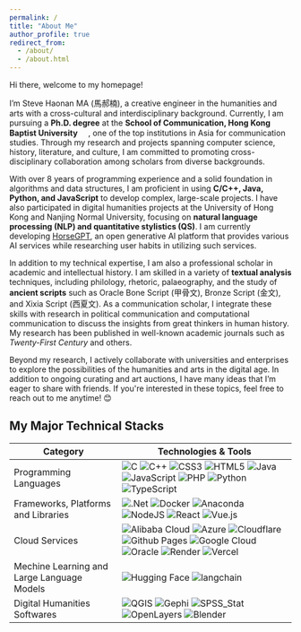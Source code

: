 ```yaml
---
permalink: /
title: "About Me"
author_profile: true
redirect_from: 
  - /about/
  - /about.html
---
```



Hi there, welcome to my homepage! 

I’m Steve Haonan MA (馬郝楠), a creative engineer in the humanities and arts with a cross-cultural and interdisciplinary background. Currently, I am pursuing a **Ph.D. degree** at the **School of Communication, Hong Kong Baptist University** <img src="https://www.comm.hkbu.edu.hk/comd-www/lib/ico/android-icon-192x192.png" width = 15 height = 15>, one of the top institutions in Asia for communication studies. Through my research and projects spanning computer science, history, literature, and culture, I am committed to promoting cross-disciplinary collaboration among scholars from diverse backgrounds.

With over 8 years of programming experience and a solid foundation in algorithms and data structures, I am proficient in using **C/C++, Java, Python, and JavaScript** to develop complex, large-scale projects. I have also participated in digital humanities projects at the University of Hong Kong and Nanjing Normal University, focusing on **natural language processing (NLP) and quantitative stylistics (QS)**. I am currently developing [HorseGPT](https://gpt.nu.ac.cn), an open generative AI platform that provides various AI services while researching user habits in utilizing such services.

In addition to my technical expertise, I am also a professional scholar in academic and intellectual history. I am skilled in a variety of **textual analysis** techniques, including philology, rhetoric, palaeography, and the study of **ancient scripts** such as Oracle Bone Script (甲骨文), Bronze Script (金文), and Xixia Script (西夏文). As a communication scholar, I integrate these skills with research in political communication and computational communication to discuss the insights from great thinkers in human history. My research has been published in well-known academic journals such as *Twenty-First Century* and others.

Beyond my research, I actively collaborate with universities and enterprises to explore the possibilities of the humanities and arts in the digital age. In addition to ongoing curating and art auctions, I have many ideas that I’m eager to share with friends. If you're interested in these topics, feel free to reach out to me anytime! 😊

## My Major Technical Stacks

| Category | Technologies & Tools |
| --- | ----------- |
| Programming Languages | ![C](https://img.shields.io/badge/c-%2300599C.svg?style=for-the-badge&logo=c&logoColor=white) ![C++](https://img.shields.io/badge/c++-%2300599C.svg?style=for-the-badge&logo=c%2B%2B&logoColor=white) ![CSS3](https://img.shields.io/badge/css3-%231572B6.svg?style=for-the-badge&logo=css3&logoColor=white) ![HTML5](https://img.shields.io/badge/html5-%23E34F26.svg?style=for-the-badge&logo=html5&logoColor=white) ![Java](https://img.shields.io/badge/java-%23ED8B00.svg?style=for-the-badge&logo=openjdk&logoColor=white) ![JavaScript](https://img.shields.io/badge/javascript-%23323330.svg?style=for-the-badge&logo=javascript&logoColor=%23F7DF1E) ![PHP](https://img.shields.io/badge/php-%23777BB4.svg?style=for-the-badge&logo=php&logoColor=white) ![Python](https://img.shields.io/badge/python-3670A0?style=for-the-badge&logo=python&logoColor=ffdd54) ![TypeScript](https://img.shields.io/badge/typescript-%23007ACC.svg?style=for-the-badge&logo=typescript&logoColor=white) |
| Frameworks, Platforms and Libraries | ![.Net](https://img.shields.io/badge/.NET-5C2D91?style=for-the-badge&logo=.net&logoColor=white) ![Docker](https://img.shields.io/badge/docker-%230db7ed.svg?style=for-the-badge&logo=docker&logoColor=white) ![Anaconda](https://img.shields.io/badge/Anaconda-%2344A833.svg?style=for-the-badge&logo=anaconda&logoColor=white) ![NodeJS](https://img.shields.io/badge/node.js-6DA55F?style=for-the-badge&logo=node.js&logoColor=white) ![React](https://img.shields.io/badge/react-%2320232a.svg?style=for-the-badge&logo=react&logoColor=%2361DAFB) ![Vue.js](https://img.shields.io/badge/vuejs-%2335495e.svg?style=for-the-badge&logo=vuedotjs&logoColor=%234FC08D) |
| Cloud Services | ![Alibaba Cloud](https://img.shields.io/badge/AlibabaCloud-%23FF6701.svg?style=for-the-badge&logo=alibabacloud&logoColor=white) ![Azure](https://img.shields.io/badge/azure-%230072C6.svg?style=for-the-badge&logo=microsoftazure&logoColor=white) ![Cloudflare](https://img.shields.io/badge/Cloudflare-F38020?style=for-the-badge&logo=Cloudflare&logoColor=white) ![Github Pages](https://img.shields.io/badge/github%20pages-121013?style=for-the-badge&logo=github&logoColor=white) ![Google Cloud](https://img.shields.io/badge/GoogleCloud-%234285F4.svg?style=for-the-badge&logo=google-cloud&logoColor=white) ![Oracle](https://img.shields.io/badge/Oracle-F80000?style=for-the-badge&logo=oracle&logoColor=white) ![Render](https://img.shields.io/badge/Render-%46E3B7.svg?style=for-the-badge&logo=render&logoColor=white) ![Vercel](https://img.shields.io/badge/vercel-%23000000.svg?style=for-the-badge&logo=vercel&logoColor=white) |
| Mechine Learning and Large Language Models | ![Hugging Face](https://img.shields.io/badge/Hugging%20Face-FFD21E.svg?style=for-the-badge&logo=Hugging-Face&logoColor=black) ![langchain](https://img.shields.io/badge/langchain-1C3C3C?style=for-the-badge&logo=langchain&logoColor=white) |
| Digital Humanities Softwares | ![QGIS](https://img.shields.io/badge/QGIS-3.40-blue) ![Gephi](https://img.shields.io/badge/Gephi-0.10-blue) ![SPSS_Stat](https://img.shields.io/badge/SPSS_Stat-29-blue) ![OpenLayers](https://img.shields.io/badge/OpenLayers-v10.2.1-blue) ![Blender](https://img.shields.io/badge/Blender-4.2-blue) |
